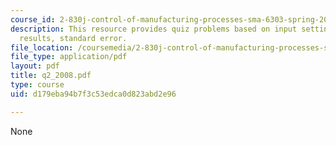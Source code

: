```yaml
---
course_id: 2-830j-control-of-manufacturing-processes-sma-6303-spring-2008
description: This resource provides quiz problems based on input setting and output
  results, standard error.
file_location: /coursemedia/2-830j-control-of-manufacturing-processes-sma-6303-spring-2008/d179eba94b7f3c53edca0d823abd2e96_q2_2008.pdf
file_type: application/pdf
layout: pdf
title: q2_2008.pdf
type: course
uid: d179eba94b7f3c53edca0d823abd2e96

---
```

None